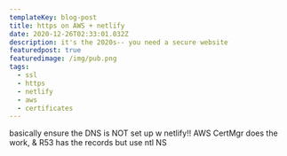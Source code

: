 ```yaml
---
templateKey: blog-post
title: https on AWS + netlify
date: 2020-12-26T02:33:01.032Z
description: it's the 2020s-- you need a secure website
featuredpost: true
featuredimage: /img/pub.png
tags:
  - ssl
  - https
  - netlify
  - aws
  - certificates
---
```

basically ensure the DNS is NOT set up w netlify!!
AWS CertMgr does the work, & R53 has the records but use ntl NS